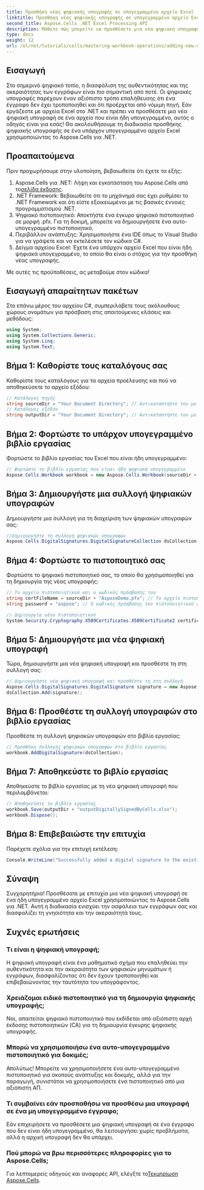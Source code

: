 ```yaml
---
title: Προσθήκη νέας ψηφιακής υπογραφής σε υπογεγραμμένο αρχείο Excel
linktitle: Προσθήκη νέας ψηφιακής υπογραφής σε υπογεγραμμένο αρχείο Excel
second_title: Aspose.Cells .NET Excel Processing API
description: Μάθετε πώς μπορείτε να προσθέσετε μια νέα ψηφιακή υπογραφή σε ένα υπάρχον υπογεγραμμένο αρχείο Excel χρησιμοποιώντας το Aspose.Cells για .NET. Αυτός ο περιεκτικός οδηγός καλύπτει όλες τις προϋποθέσεις, οδηγίες βήμα προς βήμα και παράδειγμα κώδικα.
type: docs
weight: 12
url: /el/net/tutorials/cells/mastering-workbook-operations/adding-new-digital-signature-to-signed-excel-file/
---
```

## Εισαγωγή

Στο σημερινό ψηφιακό τοπίο, η διασφάλιση της αυθεντικότητας και της ακεραιότητας των εγγράφων είναι πιο σημαντική από ποτέ. Οι ψηφιακές υπογραφές παρέχουν έναν αξιόπιστο τρόπο επαλήθευσης ότι ένα έγγραφο δεν έχει τροποποιηθεί και ότι προέρχεται από νόμιμη πηγή. Εάν εργάζεστε με αρχεία Excel στο .NET και πρέπει να προσθέσετε μια νέα ψηφιακή υπογραφή σε ένα αρχείο που είναι ήδη υπογεγραμμένο, αυτός ο οδηγός είναι για εσάς! Θα ακολουθήσουμε τη διαδικασία προσθήκης ψηφιακής υπογραφής σε ένα υπάρχον υπογεγραμμένο αρχείο Excel χρησιμοποιώντας το Aspose.Cells για .NET.

## Προαπαιτούμενα

Πριν προχωρήσουμε στην υλοποίηση, βεβαιωθείτε ότι έχετε τα εξής:

1.  Aspose.Cells για .NET: Λήψη και εγκατάσταση του Aspose.Cells από το[σελίδα έκδοσης](https://releases.aspose.com/cells/net/).
2. .NET Framework: Βεβαιωθείτε ότι το μηχάνημά σας έχει ρυθμίσει το .NET Framework και ότι είστε εξοικειωμένοι με τις βασικές έννοιες προγραμματισμού .NET.
3. Ψηφιακό πιστοποιητικό: Αποκτήστε ένα έγκυρο ψηφιακό πιστοποιητικό σε μορφή .pfx. Για τη δοκιμή, μπορείτε να δημιουργήσετε ένα αυτο-υπογεγραμμένο πιστοποιητικό.
4. Περιβάλλον ανάπτυξης: Χρησιμοποιήστε ένα IDE όπως το Visual Studio για να γράψετε και να εκτελέσετε τον κώδικα C#.
5. Δείγμα αρχείου Excel: Έχετε ένα υπάρχον αρχείο Excel που είναι ήδη ψηφιακά υπογεγραμμένο, το οποίο θα είναι ο στόχος για την προσθήκη νέας υπογραφής.

Με αυτές τις προϋποθέσεις, ας μεταβούμε στον κώδικα!

## Εισαγωγή απαραίτητων πακέτων

Στο επάνω μέρος του αρχείου C#, συμπεριλάβετε τους ακόλουθους χώρους ονομάτων για πρόσβαση στις απαιτούμενες κλάσεις και μεθόδους:

```csharp
using System;
using System.Collections.Generic;
using System.Linq;
using System.Text;
```

## Βήμα 1: Καθορίστε τους καταλόγους σας

Καθορίστε τους καταλόγους για τα αρχεία προέλευσης και πού να αποθηκεύσετε το αρχείο εξόδου:

```csharp
// Κατάλογος πηγής
string sourceDir = "Your Document Directory"; // Αντικαταστήστε τον με τον πραγματικό σας κατάλογο
// Κατάλογος εξόδου
string outputDir = "Your Document Directory"; // Αντικαταστήστε τον με τον πραγματικό σας κατάλογο
```

## Βήμα 2: Φορτώστε το υπάρχον υπογεγραμμένο βιβλίο εργασίας

Φορτώστε το βιβλίο εργασίας του Excel που είναι ήδη υπογεγραμμένο:

```csharp
// Φορτώστε το βιβλίο εργασίας που είναι ήδη ψηφιακά υπογεγραμμένο
Aspose.Cells.Workbook workbook = new Aspose.Cells.Workbook(sourceDir + "sampleDigitallySignedByCells.xlsx");
```

## Βήμα 3: Δημιουργήστε μια συλλογή ψηφιακών υπογραφών

Δημιουργήστε μια συλλογή για τη διαχείριση των ψηφιακών υπογραφών σας:

```csharp
//Δημιουργήστε τη συλλογή ψηφιακών υπογραφών
Aspose.Cells.DigitalSignatures.DigitalSignatureCollection dsCollection = new Aspose.Cells.DigitalSignatures.DigitalSignatureCollection();
```

## Βήμα 4: Φορτώστε το πιστοποιητικό σας

Φορτώστε το ψηφιακό πιστοποιητικό σας, το οποίο θα χρησιμοποιηθεί για τη δημιουργία της νέας υπογραφής:

```csharp
// Το αρχείο πιστοποιητικού και ο κωδικός πρόσβασής του
string certFileName = sourceDir + "AsposeDemo.pfx"; // Το αρχείο πιστοποιητικού σας
string password = "aspose"; // Ο κωδικός πρόσβασης του πιστοποιητικού σας

// Δημιουργία νέου πιστοποιητικού
System.Security.Cryptography.X509Certificates.X509Certificate2 certificate = new System.Security.Cryptography.X509Certificates.X509Certificate2(certFileName, password);
```

## Βήμα 5: Δημιουργήστε μια νέα ψηφιακή υπογραφή

Τώρα, δημιουργήστε μια νέα ψηφιακή υπογραφή και προσθέστε τη στη συλλογή σας:

```csharp
// Δημιουργήστε νέα ψηφιακή υπογραφή και προσθέστε τη στη συλλογή
Aspose.Cells.DigitalSignatures.DigitalSignature signature = new Aspose.Cells.DigitalSignatures.DigitalSignature(certificate, "Aspose.Cells added new digital signature in existing digitally signed workbook.", DateTime.Now);
dsCollection.Add(signature);
```

## Βήμα 6: Προσθέστε τη συλλογή υπογραφών στο βιβλίο εργασίας

Προσθέστε τη συλλογή ψηφιακών υπογραφών στο βιβλίο εργασίας:

```csharp
// Προσθήκη συλλογής ψηφιακών υπογραφών στο βιβλίο εργασίας
workbook.AddDigitalSignature(dsCollection);
```

## Βήμα 7: Αποθηκεύστε το βιβλίο εργασίας

Αποθηκεύστε το βιβλίο εργασίας με τη νέα ψηφιακή υπογραφή που περιλαμβάνεται:

```csharp
// Αποθηκεύστε το βιβλίο εργασίας
workbook.Save(outputDir + "outputDigitallySignedByCells.xlsx");
workbook.Dispose();
```

## Βήμα 8: Επιβεβαιώστε την επιτυχία

Παρέχετε σχόλια για την επιτυχή εκτέλεση:

```csharp
Console.WriteLine("Successfully added a digital signature to the existing signed Excel file.");
```

## Σύναψη

Συγχαρητήρια! Προσθέσατε με επιτυχία μια νέα ψηφιακή υπογραφή σε ένα ήδη υπογεγραμμένο αρχείο Excel χρησιμοποιώντας το Aspose.Cells για .NET. Αυτή η διαδικασία ενισχύει την ασφάλεια των εγγράφων σας και διασφαλίζει τη γνησιότητα και την ακεραιότητά τους.

## Συχνές ερωτήσεις

### Τι είναι η ψηφιακή υπογραφή;

Η ψηφιακή υπογραφή είναι ένα μαθηματικό σχήμα που επαληθεύει την αυθεντικότητα και την ακεραιότητα των ψηφιακών μηνυμάτων ή εγγράφων, διασφαλίζοντας ότι δεν έχουν τροποποιηθεί και επιβεβαιώνοντας την ταυτότητα του υπογράφοντος.

### Χρειάζομαι ειδικό πιστοποιητικό για τη δημιουργία ψηφιακής υπογραφής;

Ναι, απαιτείται ψηφιακό πιστοποιητικό που εκδίδεται από αξιόπιστη αρχή έκδοσης πιστοποιητικών (CA) για τη δημιουργία έγκυρης ψηφιακής υπογραφής.

### Μπορώ να χρησιμοποιήσω ένα αυτο-υπογεγραμμένο πιστοποιητικό για δοκιμές;

Απολύτως! Μπορείτε να χρησιμοποιήσετε ένα αυτο-υπογεγραμμένο πιστοποιητικό για σκοπούς ανάπτυξης και δοκιμής, αλλά για την παραγωγή, συνιστάται να χρησιμοποιήσετε ένα πιστοποιητικό από μια αξιόπιστη ΑΠ.

### Τι συμβαίνει εάν προσπαθήσω να προσθέσω μια υπογραφή σε ένα μη υπογεγραμμένο έγγραφο;

Εάν επιχειρήσετε να προσθέσετε μια ψηφιακή υπογραφή σε ένα έγγραφο που δεν είναι ήδη υπογεγραμμένο, θα λειτουργήσει χωρίς προβλήματα, αλλά η αρχική υπογραφή δεν θα υπάρχει.

### Πού μπορώ να βρω περισσότερες πληροφορίες για το Aspose.Cells;

 Για λεπτομερείς οδηγούς και αναφορές API, ελέγξτε το[Τεκμηρίωση Aspose.Cells](https://reference.aspose.com/cells/net/).
